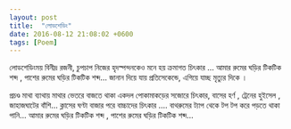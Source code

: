 ```yaml
---
layout: post
title:  "লোডশেডিং"
date: 2016-08-12 21:08:02 +0600
tags: [Poem]
---
```


লোডশেডিংময় বিনীদ্র রজনী,
চুপচাপ নিজের হৃদস্পন্দনকেও মনে হয় ক্রমাগত চিৎকার ...
আমার রুমের ঘড়ির টিকটিক শব্দ , পাশের রুমের ঘড়ির টিকটিক শব্দ...
জানান দিয়ে যায় প্রতিসেকেন্ডে, এগিয়ে যাচ্ছ মৃত্যুর দিকে ।

প্রচণ্ড মাথা ব্যাথায় মাথার ভেতরে বাজতে থাকা একদল পোকামাকড়ের সজোরে চিৎকার,
বাসের হর্ণ , ট্রেনের হুইসেল , জাহাজঘাটের বাঁশি...
ক্লাসের ঘণ্টা বাজার পরে বাচ্চাদের চিৎকার ....
বাথরুমের ট্যাপ থেকে টপ টপ করে পড়তে থাকা পানি...
আমার রুমের ঘড়ির টিকটিক শব্দ , পাশের রুমের ঘড়ির টিকটিক শব্দ...